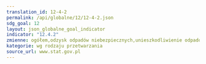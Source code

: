 ```yaml
---
translation_id: 12-4-2
permalink: /api/globalne/12/12-4-2.json
sdg_goal: 12
layout: json_globalne_goal_indicator
indicator: "12.4.2"
zmienne: ogółem,odzysk odpadów niebezpiecznych,unieszkodliwienie odpadów niebezpiecznych
kategorie: wg rodzaju przetwarzania
source_url: www.stat.gov.pl
---
```

